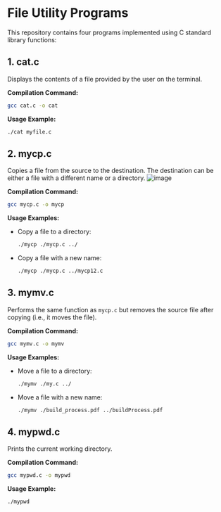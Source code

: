 # File Utility Programs

This repository contains four programs implemented using C standard library functions:

## 1. cat.c
Displays the contents of a file provided by the user on the terminal.

**Compilation Command:**
```bash
gcc cat.c -o cat
```

**Usage Example:**
```bash
./cat myfile.c
```

## 2. mycp.c
Copies a file from the source to the destination. The destination can be either a file with a different name or a directory.
![image](https://github.com/user-attachments/assets/227a534d-b377-4cd9-a13b-53ea1752f8ea)

**Compilation Command:**
```bash
gcc mycp.c -o mycp
```

**Usage Examples:**

- Copy a file to a directory:

    ```bash
    ./mycp ./mycp.c ../
    ```

- Copy a file with a new name:

    ```bash
    ./mycp ./mycp.c ../mycp12.c
    ```

## 3. mymv.c
Performs the same function as `mycp.c` but removes the source file after copying (i.e., it moves the file).

**Compilation Command:**
```bash
gcc mymv.c -o mymv
```

**Usage Examples:**

- Move a file to a directory:

    ```bash
    ./mymv ./my.c ../
    ```

- Move a file with a new name:

    ```bash
    ./mymv ./build_process.pdf ../buildProcess.pdf
    ```

## 4. mypwd.c
Prints the current working directory.

**Compilation Command:**
```bash
gcc mypwd.c -o mypwd
```

**Usage Example:**
```bash
./mypwd
```

